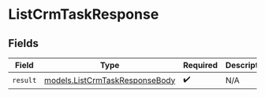 # ListCrmTaskResponse


## Fields

| Field                                                                  | Type                                                                   | Required                                                               | Description                                                            |
| ---------------------------------------------------------------------- | ---------------------------------------------------------------------- | ---------------------------------------------------------------------- | ---------------------------------------------------------------------- |
| `result`                                                               | [models.ListCrmTaskResponseBody](../models/listcrmtaskresponsebody.md) | :heavy_check_mark:                                                     | N/A                                                                    |